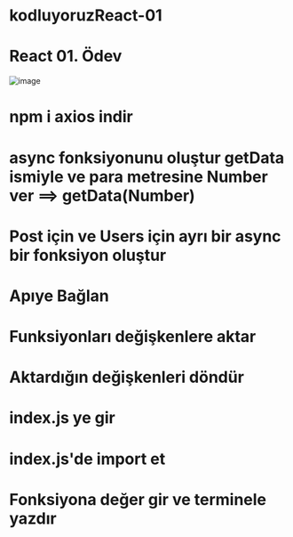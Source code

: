 # kodluyoruzReact-01

# React 01. Ödev
![image](https://user-images.githubusercontent.com/105870243/221074077-cdc6bf6c-9029-42b7-bfa2-8519571ca9cf.png)

# npm i axios indir
# async fonksiyonunu oluştur getData ismiyle ve para metresine Number ver ==> getData(Number)
# Post için ve Users için ayrı bir async bir fonksiyon oluştur
# Apıye Bağlan
# Funksiyonları değişkenlere aktar 
# Aktardığın değişkenleri döndür
# index.js ye gir
# index.js'de import et 
# Fonksiyona değer gir ve terminele yazdır
